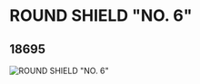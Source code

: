 # ROUND SHIELD "NO. 6"
## 18695
![ROUND SHIELD "NO. 6"](https://lc-www-live-s.legocdn.com/media/bricks/5/2/6087604.jpg)